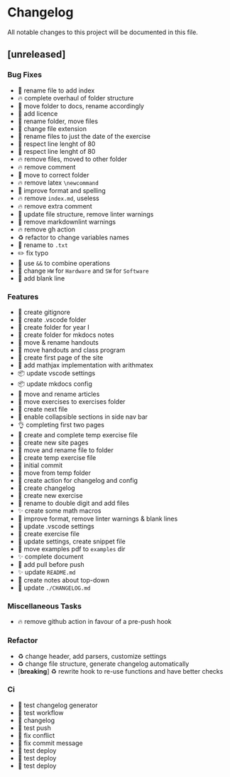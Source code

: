# Changelog

All notable changes to this project will be documented in this file.

## [unreleased]

### Bug Fixes

- :truck:  rename file to add index
- :fire:  complete overhaul of folder structure
- :truck:  move folder to docs, rename accordingly
- :page_facing_up:  add licence
- :truck:  rename folder, move files
- :bug:  change file extension
- :truck:  rename files to just the date of the exercise
- :rotating_light:  respect line lenght of 80
- :rotating_light:  respect line lenght of 80
- :fire:  remove files, moved to other folder
- :fire:  remove comment
- :truck:  move to correct folder
- :fire:  remove latex `\newcommand`
- :art:  improve format and spelling
- :fire:  remove `index.md`, useless
- :fire:  remove extra comment
- :art:  update file structure, remove linter warnings
- :rotating_light:  remove markdownlint warnings
- :fire:  remove gh action
- :recycle:  refactor to change variables names
- :truck:  rename to `.txt`
- :pencil2:  fix typo
- :art:  use `&&` to combine operations
- :pencil:  change `HW` for `Hardware` and `SW` for `Software`
- :art:  add blank line

### Features

- :tada:  create gitignore
- :tada:  create .vscode folder
- :tada:  create folder for year I
- :tada:  create folder for mkdocs notes
- :truck:  move & rename handouts
- :truck:  move handouts and class program
- :tada:  create first page of the site
- :tada:  add mathjax implementation with arithmatex
- :package:  update vscode settings
- :package:  update mkdocs config
- :truck:  move and rename articles
- :truck:  move exercises to exercises folder
- :tada:  create next file
- :lipstick:  enable collapsible sections in side nav bar
- :ok_hand:  completing first two pages
- :tada:  create and complete temp exercise file
- :tada:  create new site pages
- :truck:  move and rename file to folder
- :tada:  create temp exercise file
- :tada:  initial commit
- :truck:  move from temp folder
- :tada:  create action for changelog and config
- :tada:  create changelog
- :tada:  create new exercise
- :truck:  rename to double digit and add files
- :sparkles:  create some math macros
- :art:  improve format, remove linter warnings & blank lines
- :speech_balloon:  update .vscode settings
- :tada:  create exercise file
- :speech_balloon:  update settings, create snippet file
- :truck:  move examples pdf to `examples` dir
- :sparkles:  complete document
- :construction_worker:  add pull before push
- ✨  update `README.md`
- :pencil:  create notes about top-down
- :robot:  update `./CHANGELOG.md`

### Miscellaneous Tasks

- :fire:  remove github action in favour of a pre-push hook

### Refactor

- :recycle:  change header, add parsers, customize settings
- :recycle:  change file structure, generate changelog automatically
- [**breaking**] :recycle:  rewrite hook to re-use functions and have better checks

### Ci

- :green_heart:  test changelog generator
- :green_heart:  test workflow
- :green_heart:  changelog
- :green_heart:  test push
- :green_heart:  fix conflict
- :green_heart:  fix commit message
- :construction:  test deploy
- :construction:  test deploy
- :construction:  test deploy

<!-- generated by git-cliff -->
